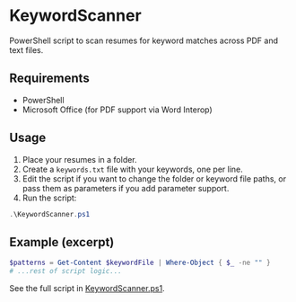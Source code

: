 # KeywordScanner

PowerShell script to scan resumes for keyword matches across PDF and text files.

## Requirements

- PowerShell
- Microsoft Office (for PDF support via Word Interop)

## Usage

1. Place your resumes in a folder.
2. Create a `keywords.txt` file with your keywords, one per line.
3. Edit the script if you want to change the folder or keyword file paths, or pass them as parameters if you add parameter support.
4. Run the script:

```powershell
.\KeywordScanner.ps1
```

## Example (excerpt)

```powershell
$patterns = Get-Content $keywordFile | Where-Object { $_ -ne "" }
# ...rest of script logic...
```

See the full script in [KeywordScanner.ps1](KeywordScanner.ps1).
